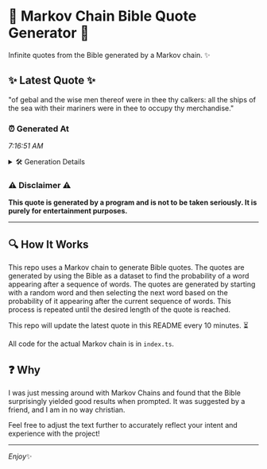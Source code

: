 # 📖 Markov Chain Bible Quote Generator 📖

Infinite quotes from the Bible generated by a Markov chain. ✨

## ✨ Latest Quote ✨
"of gebal and the wise men thereof were in thee thy calkers: all the ships of the sea with their mariners were in thee to occupy thy merchandise."

### ⏰ Generated At
*7:16:51 AM*

<details>
    <summary>🛠️ Generation Details</summary>
    <p>
        <strong>🌱 Seed:</strong> of<br>
        <strong>🔄 Iterations:</strong> 27<br>
        <strong>📜 Context History:</strong><br>[ of ]: gebal<br>[ of, gebal ]: and<br>[ of, gebal, and ]: the<br>[ of, gebal, and, the ]: wise<br>[ of, gebal, and, the, wise ]: men<br>[ of, gebal, and, the, wise, men ]: thereof<br>[ gebal, and, the, wise, men, thereof ]: were<br>[ and, the, wise, men, thereof, were ]: in<br>[ the, wise, men, thereof, were, in ]: thee<br>[ wise, men, thereof, were, in, thee ]: thy<br>[ men, thereof, were, in, thee, thy ]: calkers:<br>[ thereof, were, in, thee, thy, calkers: ]: all<br>[ were, in, thee, thy, calkers:, all ]: the<br>[ in, thee, thy, calkers:, all, the ]: ships<br>[ thee, thy, calkers:, all, the, ships ]: of<br>[ thy, calkers:, all, the, ships, of ]: the<br>[ calkers:, all, the, ships, of, the ]: sea<br>[ all, the, ships, of, the, sea ]: with<br>[ the, ships, of, the, sea, with ]: their<br>[ ships, of, the, sea, with, their ]: mariners<br>[ of, the, sea, with, their, mariners ]: were<br>[ the, sea, with, their, mariners, were ]: in<br>[ sea, with, their, mariners, were, in ]: thee<br>[ with, their, mariners, were, in, thee ]: to<br>[ their, mariners, were, in, thee, to ]: occupy<br>[ mariners, were, in, thee, to, occupy ]: thy<br>[ were, in, thee, to, occupy, thy ]: merchandise.<br>
    </p>
</details>

### ⚠️ Disclaimer ⚠️
**This quote is generated by a program and is not to be taken seriously. It is purely for entertainment purposes.**

---

## 🔍 How It Works

This repo uses a Markov chain to generate Bible quotes. The quotes are generated by using the Bible as a dataset to find the probability of a word appearing after a sequence of words. The quotes are generated by starting with a random word and then selecting the next word based on the probability of it appearing after the current sequence of words. This process is repeated until the desired length of the quote is reached.

This repo will update the latest quote in this README every 10 minutes. ⏳

All code for the actual Markov chain is in `index.ts`.

## ❓ Why

I was just messing around with Markov Chains and found that the Bible surprisingly yielded good results when prompted. 
It was suggested by a friend, and I am in no way christian.

Feel free to adjust the text further to accurately reflect your intent and experience with the project!

---

*Enjoy*✨
